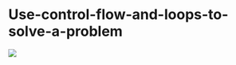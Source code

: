 <h1>Use-control-flow-and-loops-to-solve-a-problem</h1>
<img src="Use-control-flow-and-loops-to-solve-a-problem.png" >